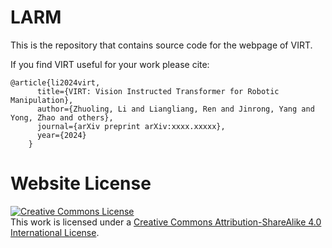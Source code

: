 # LARM

This is the repository that contains source code for the webpage of VIRT.

If you find VIRT useful for your work please cite:
```
@article{li2024virt,
      title={VIRT: Vision Instructed Transformer for Robotic Manipulation},
      author={Zhuoling, Li and Liangliang, Ren and Jinrong, Yang and Yong, Zhao and others},
      journal={arXiv preprint arXiv:xxxx.xxxxx},
      year={2024}
    }
```

# Website License
<a rel="license" href="http://creativecommons.org/licenses/by-sa/4.0/"><img alt="Creative Commons License" style="border-width:0" src="https://i.creativecommons.org/l/by-sa/4.0/88x31.png" /></a><br />This work is licensed under a <a rel="license" href="http://creativecommons.org/licenses/by-sa/4.0/">Creative Commons Attribution-ShareAlike 4.0 International License</a>.
